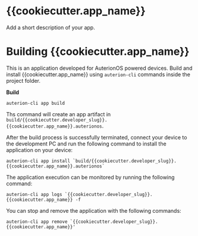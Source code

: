 # {{cookiecutter.app_name}}
Add a short description of your app.

# Building {{cookiecutter.app_name}}

This is an application developed for AuterionOS powered devices.
Build and install {{cookiecutter.app_name}} using `auterion-cli` commands inside the project folder.

**Build**

```shell
auterion-cli app build
```

Ths command will create an app artifact in `build/{{cookiecutter.developer_slug}}.{{cookiecutter.app_name}}.auterionos`.

After the build process is successfully terminated, connect your device to the development PC and run the following command to install the application on your device:

```shell
auterion-cli app install `build/{{cookiecutter.developer_slug}}.{{cookiecutter.app_name}}.auterionos`
```


The application execution can be monitored by running the following command:

```shell
auterion-cli app logs `{{cookiecutter.developer_slug}}.{{cookiecutter.app_name}} -f
```

You can stop and remove the application with the following commands:

```shell
auterion-cli app remove `{{cookiecutter.developer_slug}}.{{cookiecutter.app_name}}'
```

